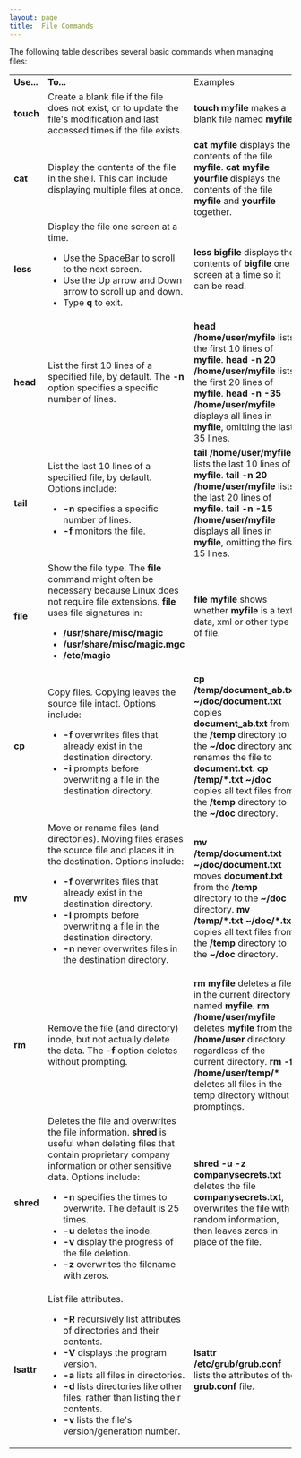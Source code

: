 ```yaml
---
layout: page
title:  File Commands
---
```


The following table describes several basic commands when managing files:

<table>

<tr> <td><b>Use...</b></td> <td><b>To...</b></td> <td>Examples</td>

</tr>

<tr> <td> <b>touch</b></td> <td>Create a blank file if the file does not
exist, or to update the file's modification and last accessed times if the
file exists.</td> <td><b>touch myfile</b> makes a blank file named
<b>myfile</b>.</td>

</tr>

<tr> <td> <b>cat</b></td> <td>Display the contents of the file in the shell.
This can include displaying multiple files at once.</td> <td><b>cat myfile</b>
displays the contents of the file <b>myfile</b>.  
<b>cat myfile</b> <b>yourfile</b> displays the contents of the file <b>myfile
</b> and <b>yourfile</b> together.</td>

</tr>

<tr> <td> <b>less</b></td> <td>Display the file one screen at a time.

<ul>

<li>Use the SpaceBar<b> </b>to scroll to the next screen.

</li>

<li>Use the Up arrow and Down arrow to scroll up and down.

</li>

<li>Type <b>q</b> to exit.

</li>

</ul> </td> <td> <b>less bigfile</b> displays the contents of <b>bigfile</b>
one screen at a time so it can be read.</td>

</tr>

<tr> <td> <b>head</b></td> <td> List the first 10 lines of a specified file,
by default. The <b>-n</b> option specifies a specific number of lines.</td>
<td> <b>head /home/user/myfile</b> lists the first 10 lines of <b>myfile</b>.  
<b>head -n 20 /home/user/myfile</b> lists the first 20 lines of <b>myfile</b>.  
<b>head -n -35 /home/user/myfile</b> displays all lines in <b>myfile</b>,
omitting the last 35 lines.</td>

</tr>

<tr> <td> <b>tail</b></td> <td>List the last 10 lines of a specified file, by
default. Options include:

<ul>

<li><b>-n</b> specifies a specific number of lines.

</li>

<li><b>-f </b>monitors the file.

</li>

</ul> </td> <td><b>tail /home/user/myfile</b> lists the last 10 lines of
<b>myfile</b>.  
<b>tail -n 20 /home/user/myfile</b> lists the last 20 lines of <b>myfile</b>.  
<b>tail -n -15 /home/user/myfile</b> displays all lines in <b>myfile</b>,
omitting the first 15 lines.</td>

</tr>

<tr> <td><b>file</b></td> <td>Show the file type. The <b>file</b> command
might often be necessary because Linux does not require file extensions.
<b>file</b> uses file signatures in:

<ul>

<li><b>/usr/share/misc/magic</b>

</li>

<li><b>/usr/share/misc/magic.mgc</b>

</li>

<li><b>/etc/magic</b>

</li>

</ul> </td> <td><b>file myfile</b> shows whether <b> myfile</b> is a text,
data, xml or other type of file.</td>

</tr>

<tr> <td><b>cp</b></td> <td>Copy files. Copying leaves the source file intact.
Options include:

<ul>

<li><b>-f</b> overwrites files that already exist in the destination
directory.

</li>

<li><b>-i</b> prompts before overwriting a file in the destination directory.

</li>

</ul> </td> <td><b>cp /temp/document_ab.txt ~/doc/document.txt</b> copies <b>
document_ab.txt</b> from the <b>/temp</b> directory to the <b>~/doc</b>
directory and renames the file to <b>document.txt</b>.  
<b>cp /temp/*.txt ~/doc </b>copies all text files from the <b>/temp</b>
directory to the <b>~/doc</b> directory.</td>

</tr>

<tr> <td><b>mv</b></td> <td>Move or rename files (and directories). Moving
files erases the source file and places it in the destination. Options
include:

<ul>

<li><b>-f</b> overwrites files that already exist in the destination
directory.

</li>

<li><b>-i</b> prompts before overwriting a file in the destination directory.

</li>

<li><b>-n</b> never overwrites files in the destination directory.

</li>

</ul> </td> <td><b>mv /temp/document.txt ~/doc/document.txt</b> moves <b>
document.txt</b> from the <b>/temp</b> directory to the <b> ~/doc</b>
directory.  
<b>mv /temp/*.txt ~/doc/*.txt </b>copies all text files from the <b>/temp</b>
directory to the <b>~/doc</b> directory.</td>

</tr>

<tr> <td><b>rm</b></td> <td>Remove the file (and directory) inode, but not
actually delete the data. The <b>-f </b>option deletes without prompting.</td>
<td><b>rm myfile</b> deletes a file in the current directory named <b>
myfile</b>.  
<b>rm /home/user/myfile</b> deletes <b>myfile</b> from the <b>/home/user</b>
directory regardless of the current directory.  
<b>rm -f /home/user/temp/*</b> deletes all files in the temp directory without
promptings.</td>

</tr>

<tr> <td><b>shred</b></td> <td>Deletes the file and overwrites the file
information. <b>shred</b> is useful when deleting files that contain
proprietary company information or other sensitive data.  Options include:

<ul>

<li><b>-n </b>specifies the times to overwrite. The default is 25 times.

</li>

<li><b>-u</b> deletes the inode.

</li>

<li><b>-v </b>display the progress of the file deletion.

</li>

<li><b>-z </b>overwrites the filename with zeros.

</li>

</ul> </td> <td><b>shred -u -z companysecrets.txt</b> deletes the file <b>
companysecrets.txt</b>, overwrites the file with random information, then
leaves zeros in place of the file.</td>

</tr>

<tr> <td><b>lsattr</b></td> <td>List file attributes.

<ul>

<li><b>-R</b> recursively list attributes of directories and their contents.

</li>

<li><b>-V</b> displays the program version.

</li>

<li><b>-a</b> lists all files in directories.

</li>

<li><b>-d</b> lists directories like other files, rather than listing their
contents.

</li>

<li><b>-v </b>lists the file's version/generation number.

</li>

</ul> </td> <td><b>lsattr /etc/grub/grub.conf</b> lists the attributes of the
<b> grub.conf</b> file.</td>

</tr> </table>

